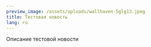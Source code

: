 ```yaml
---
preview_image: /assets/uploads/wallhaven-5glg13.jpeg
title: Тестовая новость
lang: ru
---
```

Описание тестовой новости